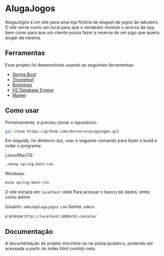 # AlugaJogos

AlugaJogos é um site para uma loja fictícia de aluguel de jogos de tabuleiro. O site serve como um local para que o vendedor mostrar o acervo da loja, bem como para que um cliente possa fazer a reserva de um jogo que queira alugar da mesma.

## Ferramentas

Esse projeto foi desenvolvido usando as seguintes ferramentas:

- [Spring Boot](https://spring.io/projects/spring-boot)
- [Thymeleaf](https://www.thymeleaf.org/)
- [Bootstrap](https://getbootstrap.com/)
- [H2 Database Engine](https://www.h2database.com/html/main.html)
- [Maven](https://maven.apache.org/)


## Como usar

Primeiramente, é preciso clonar o repositório:

```sh
git clone https://github.com/vbrunoro/alugajogos.git
```

Em seguida, no diretório raiz, usar o seguinte comando para fazer o build e rodar o programa:

Linux/MacOS:
```sh
./mvnw spring-boot:run
```

Windows:
```sh
mvnw spring-boot:run
```

O site iniciará em `localhost:8080`
Para acessar o banco de dados, entre como admin

Usuário: `admin@alugajogos.com`
Senha: `admin`

e acesse `http://localhost:8080/h2-console/`

## Documentação
A documentação do projeto encontra-se na pasta javadocs, podendo ser acessada a partir do index.html contido nela.
